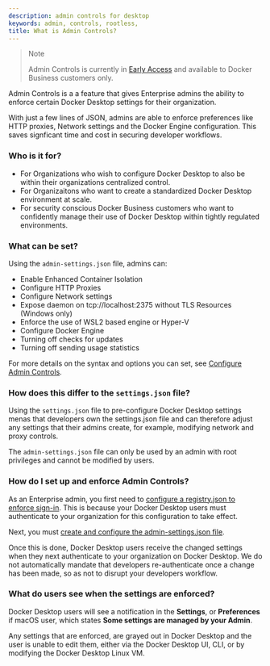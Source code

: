 ```yaml
---
description: admin controls for desktop
keywords: admin, controls, rootless, 
title: What is Admin Controls?
--- 
```

>Note
>
>Admin Controls is currently in [Early Access](../../../release-lifecycle.md#early-access-ea) and available to Docker Business customers only. 

Admin Controls is a a feature that gives Enterprise admins the ability to enforce certain Docker Desktop settings for their organization. 

With just a few lines of JSON, admins are able to enforce preferences like HTTP proxies, Network settings and the Docker Engine configuration. This saves signficant time and cost in securing developer workflows.

### Who is it for? 

- For Organizations who wish to configure Docker Desktop to also be within their organizations centralized control.
- For Organizaitons who want to create a standardized Docker Desktop environment at scale.
- For security conscious Docker Business customers who want to confidently manage their use of Docker Desktop within tightly regulated environments.

### What can be set?

Using the `admin-settings.json` file, admins can:

- Enable Enhanced Container Isolation
- Configure HTTP Proxies
- Configure Network settings
- Expose daemon on tcp://localhost:2375 without TLS Resources (Windows only)
- Enforce the use of WSL2 based engine or Hyper-V
- Configure Docker Engine 
- Turning off checks for updates
- Turning off sending usage statistics

For more details on the syntax and options you can set, see [Configure Admin Controls](configure-ac.md).

### How does this differ to the `settings.json` file?

Using the `settings.json` file to pre-configure Docker Desktop settings menas that developers own the settings.json file and can therefore adjust any settings that their admins create, for example, modifying network and proxy controls. 

The `admin-settings.json` file can only be used by an admin with root privileges and cannot be modified by users. 

### How do I set up and enforce Admin Controls?

As an Enterprise admin, you first need to [configure a registry.json to enforce sign-in](../../../docker-hub/configure-sign-in.md). This is because your Docker Desktop users must authenticate to your organization for this configuration to take effect.

Next, you must [create and configure the admin-settings.json file](configure-ac.md).

Once this is done, Docker Desktop users receive the changed settings when they next authenticate to your organization on Docker Desktop. We do not automatically mandate that developers re-authenticate once a change has been made, so as not to disrupt your developers workflow. 

### What do users see when the settings are enforced?

Docker Desktop users will see a notification in the **Settings**, or **Preferences** if macOS user, which states **Some settings are managed by your Admin**. 

Any settings that are enforced, are grayed out in Docker Desktop and the user is unable to edit them, either via the Docker Desktop UI, CLI, or by modifying the Docker Desktop Linux VM.





